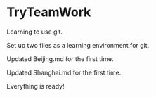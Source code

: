 # TryTeamWork
Learning to use git.

Set up two files as a learning environment for git.

Updated Beijing.md for the first time.

Updated Shanghai.md for the first time.

Everything is ready!

